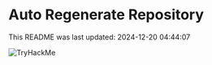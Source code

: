 # Auto Regenerate Repository

This README was last updated: 2024-12-20 04:44:07

 ![TryHackMe](https://tryhackme.com/badge/533634)